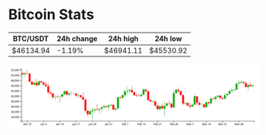 # Bitcoin Stats

BTC/USDT|24h change|24h high|24h low|
|---|---|---|---|
|$46134.94|-1.19%|$46941.11|$45530.92|

<img src="./chart.svg">
